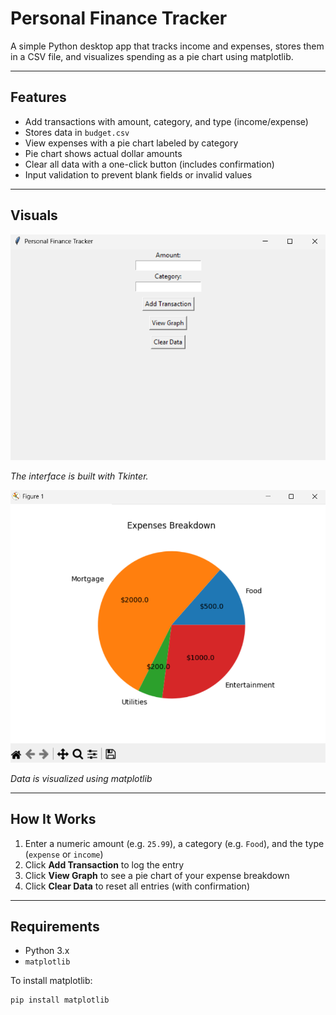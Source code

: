 # Personal Finance Tracker

A simple Python desktop app that tracks income and expenses, stores them in a CSV file, and visualizes spending as a pie chart using matplotlib.

---

## Features

- Add transactions with amount, category, and type (income/expense)
- Stores data in `budget.csv`
- View expenses with a pie chart labeled by category
- Pie chart shows actual dollar amounts
- Clear all data with a one-click button (includes confirmation)
- Input validation to prevent blank fields or invalid values

---

## Visuals

![Screenshot](Screenshot%202025-07-04%20183914.png)

*The interface is built with Tkinter.*

![Screenshot](Screenshot%202025-07-04%20174812.png)

*Data is visualized using matplotlib*

---

## How It Works

1. Enter a numeric amount (e.g. `25.99`), a category (e.g. `Food`), and the type (`expense` or `income`)
2. Click **Add Transaction** to log the entry
3. Click **View Graph** to see a pie chart of your expense breakdown
4. Click **Clear Data** to reset all entries (with confirmation)

---

## Requirements

- Python 3.x
- `matplotlib`

To install matplotlib:

```bash
pip install matplotlib
